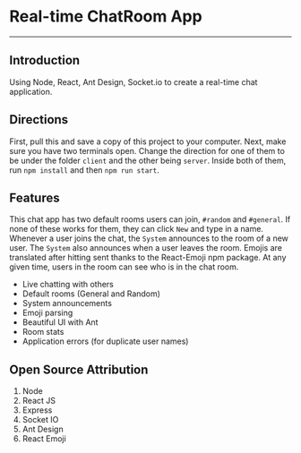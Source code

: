 # Real-time ChatRoom App 
---------------------

## Introduction
Using Node, React, Ant Design, Socket.io to create a real-time chat application.

## Directions
First, pull this and save a copy of this project to your computer. 
Next, make sure you have two terminals open. Change the direction for one of them 
to be under the folder `client` and the other being `server`. 
Inside both of them, run `npm install` and then `npm run start`.

## Features
This chat app has two default rooms users can join, `#random` and `#general`. If none of these
works for them, they can click `New` and type in a name. Whenever a user joins the chat, the 
`System` announces to the room of a new user. The `System` also announces when a user leaves the
room. Emojis are translated after hitting sent thanks to the React-Emoji npm package. At any given time,
users in the room can see who is in the chat room. 

- Live chatting with others
- Default rooms (General and Random)
- System announcements
- Emoji parsing
- Beautiful UI with Ant
- Room stats
- Application errors (for duplicate user names)

## Open Source Attribution
1. Node
2. React JS
3. Express
4. Socket IO
5. Ant Design
6. React Emoji